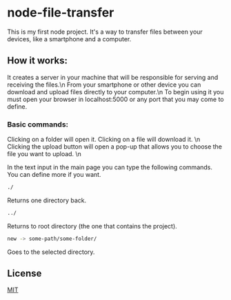 # node-file-transfer
This is my first node project. It's a way to transfer files between your devices, like a smartphone and a computer.

## How it works:
It creates a server in your machine that will be responsible for serving and receiving the files.\n
From your smartphone or other device you can download and upload files directly to your computer.\n
To begin using it you must open your browser in localhost:5000 or any port that you may come to define.

### Basic commands:
Clicking on a folder will open it. Clicking on a file will download it. \n
Clicking the upload button will open a pop-up that allows you to choose the file you want to upload. \n

In the text input in the main page you can type the following commands. You can define more if you want.

```bash
./
```
Returns one directory back.

```bash
../
```
Returns to root directory (the one that contains the project).

```bash
new -> some-path/some-folder/
```

Goes to the selected directory.



## License
[MIT](https://choosealicense.com/licenses/mit/)